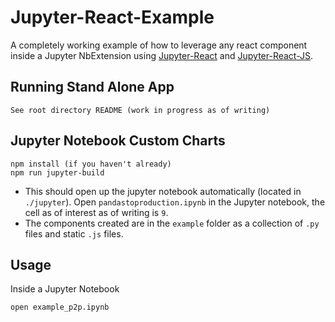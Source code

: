 # Jupyter-React-Example

A completely working example of how to leverage any react component inside a Jupyter NbExtension using [Jupyter-React](https://github.com/timbr-io/jupyter-react) and [Jupyter-React-JS](https://github.com/timbr-io/jupyter-react-js).

## Running Stand Alone App

```
See root directory README (work in progress as of writing)
```


## Jupyter Notebook Custom Charts

```
npm install (if you haven't already)
npm run jupyter-build
```

- This should open up the jupyter notebook automatically (located in `./jupyter`). Open `pandastoproduction.ipynb` in the Jupyter notebook, the cell as of interest as of writing is `9`.
- The components created are in the `example` folder as a collection of `.py` files and static `.js` files.

## Usage

Inside a Jupyter Notebook

`open example_p2p.ipynb`
